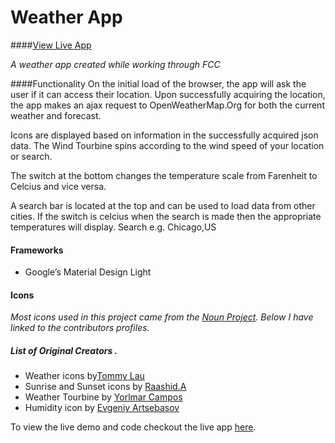 # Weather App
####[View Live App](http://mirprest.github.io/Weather-App/)

*A weather app created while working through FCC*

####Functionality
On the initial load of the browser, the app will ask the user if it can access their location. Upon successfully acquiring the location, the app makes an ajax request to OpenWeatherMap.Org for both the current weather and forecast.

Icons are displayed based on information in the successfully acquired json data. The Wind Tourbine spins according to the wind speed of your location or search.

The switch at the bottom changes the temperature scale from Farenheit to Celcius and vice versa.

A search bar is located at the top and can be used to load data from other cities. If the switch is celcius when the search is made then the appropriate temperatures will display. Search e.g. Chicago,US

#### Frameworks
* Google’s Material Design Light

#### Icons
*Most icons used in this project came from the [Noun Project](https://thenounproject.com). Below I have linked to the contributors profiles.*

##### List of Original Creators .
* Weather icons by[Tommy Lau](https://thenounproject.com/lch121/)
* Sunrise and Sunset icons by [Raashid.A](https://thenounproject.com/Raashid/)
* Weather Tourbine by [Yorlmar Campos](https://thenounproject.com/Yorlmar%20Campos/)
* Humidity icon by [Evgeniy Artsebasov](https://thenounproject.com/artsebasov/)


To view the live demo and code checkout the live app [here](http://mirprest.github.io/Weather-App/).
